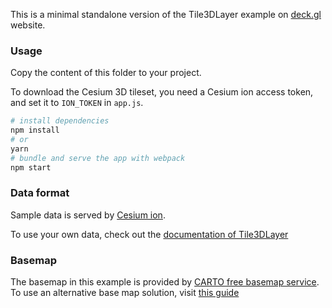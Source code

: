 This is a minimal standalone version of the Tile3DLayer example
on [deck.gl](http://deck.gl) website.

### Usage

Copy the content of this folder to your project. 

To download the Cesium 3D tileset, you need a Cesium ion access token, and set it to `ION_TOKEN` in `app.js`.

```bash
# install dependencies
npm install
# or
yarn
# bundle and serve the app with webpack
npm start
```

### Data format

Sample data is served by [Cesium ion](https://cesium.com/cesium-ion/).

To use your own data, check out the [documentation of Tile3DLayer](../../../docs/api-reference/geo-layers/tile-3d-layer.md)

### Basemap

The basemap in this example is provided by [CARTO free basemap service](https://carto.com/basemaps). To use an alternative base map solution, visit [this guide](https://deck.gl/docs/get-started/using-with-map#using-other-basemap-services)
